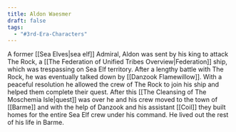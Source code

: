 ```yaml
---
title: Aldon Waesmer
draft: false
tags:
  - "#3rd-Era-Characters"
---
```

 A former [[Sea Elves|sea elf]] Admiral, Aldon was sent by his king to attack The Rock, a [[The Federation of Unified Tribes Overview|Federation]] ship, which was trespassing on Sea Elf territory. After a lengthy battle with The Rock, he was eventually talked down by [[Danzook Flamewillow]]. With a peaceful resolution he allowed the crew of The Rock to join his ship and helped them complete their quest. After this [[The Cleansing of The Moschemia Isle|quest]] was over he and his crew moved to the town of [[Barme]] and with the help of Danzook and his assistant [[Coil]] they built homes for the entire Sea Elf crew under his command. He lived out the rest of his life in Barme.